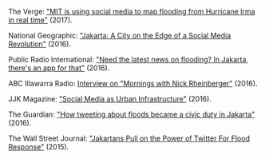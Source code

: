 The Verge: ["MIT is using social media to map flooding from Hurricane Irma in real time"](https://www.theverge.com/2017/9/9/16280250/mit-urban-risk-lab-riskmap-hurricane-irma-real-time-crowdsource-flood-reporting) (2017).

National Geographic: ["Jakarta: A City on the Edge of a Social Media Revolution"](http://voices.nationalgeographic.org/2016/02/10/jakarta-a-city-on-the-edge-of-a-social-media-revolution/#.Vr0cYjQsXG0.twitter) (2016).

Public Radio International: ["Need the latest news on flooding? In Jakarta, there's an app for that"](https://www.pri.org/stories/2016-09-16/need-latest-news-flooding-jakarta-theres-app) (2016).

ABC Illawarra Radio: [Interview on "Mornings with Nick Rheinberger"](https://soundcloud.com/petajakarta-org/dr-tomas-holderness-interview-with-abc-illawarra-radio) (2016).

JJK Magazine: ["Social Media as Urban Infrastructure"](https://petajakartablog.wordpress.com/2016/02/02/petajakarta-extended-interview-on-jjk-magazine/) (2016).

The Guardian: ["How tweeting about floods became a civic duty in Jakarta"](https://www.theguardian.com/public-leaders-network/2016/jan/25/floods-jakarta-indonesia-twitter-petajakarta-org?CMP=share_btn_tw) (2016).

The Wall Street Journal:  ["Jakartans Pull on the Power of Twitter For Flood Response"](https://blogs.wsj.com/indonesiarealtime/2015/02/12/jakartans-pull-on-the-power-of-twitter-for-flood-response/) (2015).
